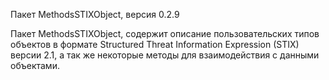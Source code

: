 Пакет MethodsSTIXObject, версия 0.2.9

Пакет MethodsSTIXObject, содержит описание пользовательских типов объектов в формате Structured Threat Information Expression (STIX) версии 2.1, а так же некоторые методы для взаимодействия с данными объектами.
